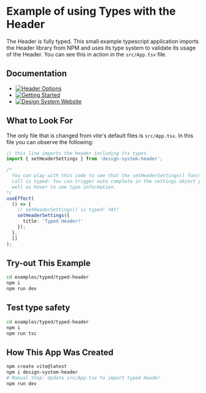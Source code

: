 # Example of using Types with the Header
The Header is fully typed. This small example typescript application imports the Header library from NPM and uses its type system to validate its usage of the Header. You can see this in action in the `src/App.tsx` file.

## Documentation

- [![Header Options](https://img.shields.io/badge/Utah_Header_Options_Documentation-blue)](https://designsystem/library/Header)
- [![Getting Started](https://img.shields.io/badge/Getting%20Started-blue)](https://designsystem/resources/gettingStarted)
- [![Design System Website](https://img.shields.io/badge/Design%20System%20Website-blue)](https://designsystem)

## What to Look For
The only file that is changed from vite's default files is  `src/App.tsx`. In this file you can observe the following:

```typescript
// this line imports the header including its types
import { setHeaderSettings } from 'design-system-header';
```

```typescript
/*
  You can play with this code to see that the setHeaderSettings() function
  call is typed: You can trigger auto complete in the settings object parameter as
  well as hover to see type information.
*/
useEffect(
  () => {
    // setHeaderSettings() is typed! YAY!
    setHeaderSettings({
      title: 'Typed Header!'
    });
  },
  []
);

```


## Try-out This Example

```bash
cd examples/typed/typed-header
npm i
npm run dev
```

## Test type safety
```bash
cd examples/typed/typed-header
npm i
npm run tsc
```

## How This App Was Created
```bash
npm create vite@latest
npm i design-system-header
# Manual Step: Update src/App.tsx to import typed Header
npm run dev
```
